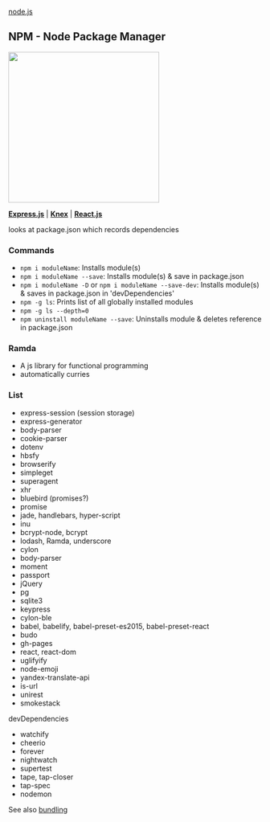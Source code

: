 [node.js](node.md)

## NPM - Node Package Manager
<a href="https://www.npmjs.com/">
  <img src="https://raw.githubusercontent.com/gmetais/YellowLabTools/master/doc/img/npm-logo.png" width="300">
</a>

**[Express.js](express.md)** | **[Knex](knex.md)** | **[React.js](../react/react.md)**

looks at package.json which records dependencies

### Commands
- `npm i moduleName`: Installs module(s)
- `npm i moduleName --save`: Installs module(s) & save in package.json
- `npm i moduleName -D` or `npm i moduleName --save-dev`: Installs module(s) & saves in package.json in 'devDependencies'
- `npm -g ls`: Prints list of all globally installed modules
- `npm -g ls --depth=0`
- `npm uninstall moduleName --save`: Uninstalls module & deletes reference in package.json



### Ramda
- A js library for functional programming
- automatically curries

### List
- express-session (session storage)
- express-generator
- body-parser
- cookie-parser
- dotenv
- hbsfy
- browserify
- simpleget
- superagent
- xhr
- bluebird (promises?)
- promise
- jade, handlebars, hyper-script
- inu
- bcrypt-node, bcrypt
- lodash, Ramda, underscore
- cylon
- body-parser
- moment
- passport
- jQuery
- pg
- sqlite3
- keypress
- cylon-ble
- babel, babelify, babel-preset-es2015, babel-preset-react
- budo
- gh-pages
- react, react-dom
- uglifyify
- node-emoji
- yandex-translate-api
- is-url
- unirest
- smokestack


devDependencies
- watchify
- cheerio
- forever
- nightwatch
- supertest
- tape, tap-closer
- tap-spec
- nodemon

See also [bundling](../bundling.md)
